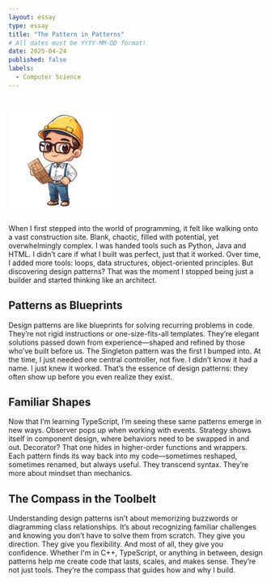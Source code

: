 ```yaml
---
layout: essay
type: essay
title: "The Pattern in Patterns"
# All dates must be YYYY-MM-DD format!
date: 2025-04-24
published: false
labels:
  - Computer Science
---
```


# <img width="200px" class="rounded float-start pe-4" src="../img/thatguy.png">

When I first stepped into the world of programming, it felt like walking onto a vast construction site. Blank, chaotic, filled with potential, yet overwhelmingly complex. I was handed tools such as Python, Java and HTML. I didn’t care if what I built was perfect,
just that it worked. Over time, I added more tools: loops, data structures, object-oriented principles. But discovering design patterns? That was the moment I stopped being just a builder and started thinking like an architect.


## Patterns as Blueprints

Design patterns are like blueprints for solving recurring problems in code. They’re not rigid instructions or one-size-fits-all templates. They’re elegant solutions passed down from experience—shaped and refined by those who’ve built before us. 
The Singleton pattern was the first I bumped into. At the time, I just needed one central controller, not five. I didn’t know it had a name. I just knew it worked. That’s the essence of design patterns: they often show up before you even realize they exist.

## Familiar Shapes

Now that I’m learning TypeScript, I’m seeing these same patterns emerge in new ways. Observer pops up when working with events. Strategy shows itself in component design, where behaviors need to be swapped in and out. Decorator? That one hides in higher-order functions and wrappers.
Each pattern finds its way back into my code—sometimes reshaped, sometimes renamed, but always useful. They transcend syntax. They’re more about mindset than mechanics.

## The Compass in the Toolbelt

Understanding design patterns isn’t about memorizing buzzwords or diagramming class relationships. It’s about recognizing familiar challenges and knowing you don’t have to solve them from scratch. They give you direction. They give you flexibility.
And most of all, they give you confidence. Whether I'm in C++, TypeScript, or anything in between, design patterns help me create code that lasts, scales, and makes sense. They’re not just tools. They’re the compass that guides how and why I build.

